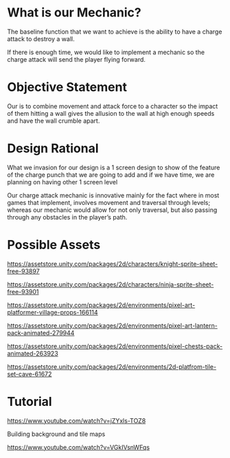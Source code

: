 # What is our Mechanic? 

The baseline function that we want to achieve is the ability to have a charge attack to destroy a wall.  

If there is enough time, we would like to implement a mechanic so the charge attack will send the player flying forward.  

# Objective Statement 

Our is to combine movement and attack force to a character so the impact of them hitting a wall gives the allusion to the wall at high enough speeds and have the wall crumble apart.  

 

# Design Rational 

What we invasion for our design is a 1 screen design to show of the feature of the charge punch that we are going to add and if we have time, we are planning on having other 1 screen level 

Our charge attack mechanic is innovative mainly for the fact where in most games that implement, involves movement and traversal through levels; whereas our mechanic would allow for not only traversal, but also passing through any obstacles in the player’s path.  
 

# Possible Assets 

https://assetstore.unity.com/packages/2d/characters/knight-sprite-sheet-free-93897 

https://assetstore.unity.com/packages/2d/characters/ninja-sprite-sheet-free-93901 

https://assetstore.unity.com/packages/2d/environments/pixel-art-platformer-village-props-166114 

https://assetstore.unity.com/packages/2d/environments/pixel-art-lantern-pack-animated-279944 

https://assetstore.unity.com/packages/2d/environments/pixel-chests-pack-animated-263923 

https://assetstore.unity.com/packages/2d/environments/2d-platfrom-tile-set-cave-61672

 
# Tutorial 


https://www.youtube.com/watch?v=jZYxls-TOZ8 

Building background and tile maps 

https://www.youtube.com/watch?v=VGkIVsnWFqs 
